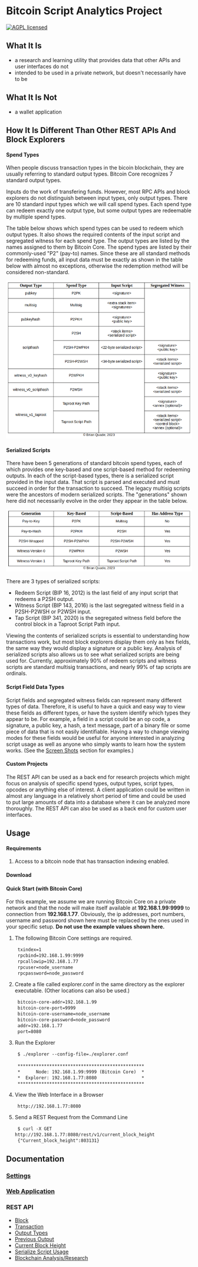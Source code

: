 # Bitcoin Script Analytics Project

[![AGPL licensed](https://img.shields.io/badge/license-AGPL-blue.svg)](https://github.com/btc-script-explorer/explorer/blob/master/LICENSE)

## What It Is

- a research and learning utility that provides data that other APIs and user interfaces do not
- intended to be used in a private network, but doesn't necessarily have to be

## What It Is Not

- a wallet application

## How It Is Different Than Other REST APIs And Block Explorers

#### Spend Types

When people discuss transaction types in the bicoin blockchain, they are usually referring to standard output types.
Bitcoin Core recognizes 7 standard output types.

Inputs do the work of transfering funds. However, most RPC APIs and block explorers do not distinguish between input types, only output types.
There are 10 standard input types which we will call spend types.
Each spend type can redeem exactly one output type, but some output types are redeemable by multiple spend types.

The table below shows which spend types can be used to redeem which output types.
It also shows the required contents of the input script and segregated witness for each spend type.
The output types are listed by the names assigned to them by Bitcoin Core. The spend types are listed by their commonly-used "P2" (pay-to) names.
Since these are all standard methods for redeeming funds, all input data must be exactly as shown in the table below with almost no exceptions, otherwise the redemption method will be considered non-standard.

![Spend Types](/assets/images/spend-type-table.png)

#### Serialized Scripts

There have been 5 generations of standard bitcoin spend types, each of which provides one key-based and one script-based method for redeeming outputs.
In each of the script-based types, there is a serialized script provided in the input data. That script is parsed and executed and must succeed in order for the transaction to succeed.
The legacy multisig scripts were the ancestors of modern serialized scripts. The "generations" shown here did not necessarily evolve in the order they appear in the table below.

![Transaction Generations](/assets/images/tx-generations.png)

There are 3 types of serialized scripts:
- Redeem Script (BIP 16, 2012) is the last field of any input script that redeems a P2SH output.
- Witness Script (BIP 143, 2016) is the last segregated witness field in a P2SH-P2WSH or P2WSH input.
- Tap Script (BIP 341, 2020) is the segregated witness field before the control block in a Taproot Script Path input.

Viewing the contents of serialized scripts is essential to understanding how transactions work, but most block explorers display them only as hex fields, the same way
they would display a signature or a public key. Analysis of serialized scripts also allows us to see what serialized scripts are being used for.
Currently, approximately 90% of redeem scripts and witness scripts are standard multisig transactions, and nearly 99% of tap scripts are ordinals.

#### Script Field Data Types

Script fields and segregated witness fields can represent many different types of data.
Therefore, it is useful to have a quick and easy way to view these fields as different types, or have the system identify which types they appear to be.
For example, a field in a script could be an op code, a signature, a public key, a hash, a text message, part of a binary file or some piece of data that is not easily identifiable.
Having a way to change viewing modes for these fields would be useful for anyone interested in analyzing script usage as well as anyone who simply wants to learn how the system works.
(See the [Screen Shots](/docs/screen-shots.md) section for examples.)

#### Custom Projects

The REST API can be used as a back end for research projects which might focus on analysis of specific spend types, output types, script types, opcodes or anything else of interest.
A client application could be written in almost any language in a relatively short period of time and could be used to put large amounts of data into a database where it can be analyzed more thoroughly.
The REST API can also be used as a back end for custom user interfaces.

## Usage

#### Requirements

1. Access to a bitcoin node that has transaction indexing enabled.

#### Download

#### Quick Start (with Bitcoin Core)

For this example, we assume we are running Bitcoin Core on a private network and that the node will make itself available at **192.168.1.99:9999** to connection from **192.168.1.77**.
Obviously, the ip addresses, port numbers, username and password shown here must be replaced by the ones used in your specific setup. **Do not use the example values shown here.**

1. The following Bitcoin Core settings are required.

        txindex=1
        rpcbind=192.168.1.99:9999
        rpcallowip=192.168.1.77
        rpcuser=node_username
        rpcpassword=node_password

2. Create a file called explorer.conf in the same directory as the explorer executable. (Other locations can also be used.)

        bitcoin-core-addr=192.168.1.99
        bitcoin-core-port=9999
        bitcoin-core-username=node_username
        bitcoin-core-password=node_password
        addr=192.168.1.77
        port=8080

3. Run the Explorer

        $ ./explorer --config-file=./explorer.conf 
        
        ************************************************
        *      Node: 192.168.1.99:9999 (Bitcoin Core)  *
        *  Explorer: 192.168.1.77:8080                 *
        ************************************************

4. View the Web Interface in a Browser

        http://192.168.1.77:8080

5. Send a REST Request from the Command Line

        $ curl -X GET http://192.168.1.77:8080/rest/v1/current_block_height
        {"Current_block_height":803131}

## Documentation

### [Settings](/docs/app-settings.md)

### [Web Application](/docs/screen-shots.md)

### REST API

- [Block](/docs/rest-api/v1/block.md)
- [Transaction](/docs/rest-api/v1/tx.md)
- [Output Types](/docs/rest-api/v1/output_types.md)
- [Previous Output](/docs/rest-api/v1/previous_output.md)
- [Current Block Height](/docs/rest-api/v1/current_block_height.md)
- [Serialize Script Usage](/docs/rest-api/v1/serialized_script_usage.md)
- [Blockchain Analysis/Research](/docs/rest-api/v1/blockchain_analysis.md)

